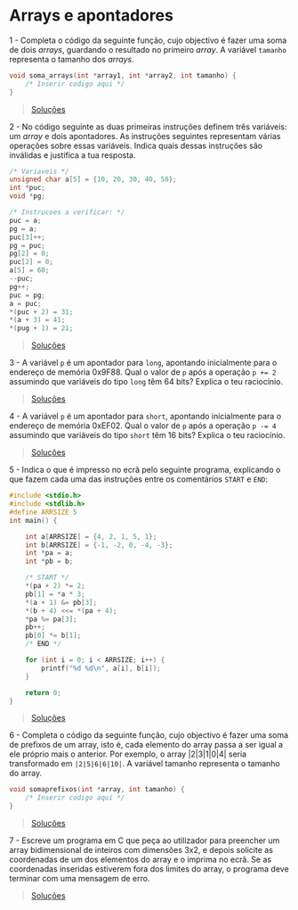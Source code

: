 # Arrays e apontadores

1 - Completa o código da seguinte função, cujo objectivo é fazer uma soma de
dois _arrays_, guardando o resultado no primeiro _array_. A variável `tamanho`
representa o tamanho dos _arrays_.

```c
void soma_arrays(int *array1, int *array2, int tamanho) {
    /* Inserir codigo aqui */
}
```

> [Soluções](../solucoes/11_arrays/01.md)

2 - No código seguinte as duas primeiras instruções definem três variáveis: um
_array_ e dois apontadores. As instruções seguintes representam várias
operações sobre essas variáveis. Indica quais dessas instruções são inválidas e
justifica a tua resposta.

```c
/* Variaveis */
unsigned char a[5] = {10, 20, 30, 40, 50};
int *puc;
void *pg;

/* Instrucoes a verificar: */
puc = a;
pg = a;
puc[3]++;
pg = puc;
pg[2] = 0;
puc[2] = 0;
a[5] = 60;
--puc;
pg++;
puc = pg;
a = puc;
*(puc + 2) = 31;
*(a + 3) = 41;
*(pug + 1) = 21;
```

> [Soluções](../solucoes/11_arrays/02.md)

3 - A variável `p` é um apontador para `long`, apontando inicialmente para o
endereço de memória 0x9F88. Qual o valor de `p` após a operação `p += 2`
assumindo que variáveis do tipo `long` têm 64 bits? Explica o teu raciocínio.

> [Soluções](../solucoes/11_arrays/03.md)

4 - A variável `p` é um apontador para `short`, apontando inicialmente para o
endereço de memória 0xEF02. Qual o valor de `p` após a operação `p -= 4`
assumindo que variáveis do tipo `short` têm 16 bits? Explica o teu raciocínio.

> [Soluções](../solucoes/11_arrays/04.md)

5 - Indica o que é impresso no ecrã pelo seguinte programa, explicando o que
fazem cada uma das instruções entre os comentários `START` e `END`:

```c
#include <stdio.h>
#include <stdlib.h>
#define ARRSIZE 5
int main() {

    int a[ARRSIZE] = {4, 2, 1, 5, 1};
    int b[ARRSIZE] = {-1, -2, 0, -4, -3};
    int *pa = a;
    int *pb = b;

    /* START */
    *(pa + 2) *= 2;
    pb[1] = *a * 3;
    *(a + 1) &= pb[3];
    *(b + 4) <<= *(pa + 4);
    *pa %= pa[3];
    pb++;
    pb[0] *= b[1];
    /* END */

    for (int i = 0; i < ARRSIZE; i++) {
        printf("%d %d\n", a[i], b[i]);
    }

    return 0;
}
```

> [Soluções](../solucoes/11_arrays/05.md)

6 - Completa o código da seguinte função, cujo objectivo é fazer uma soma de
prefixos de um array, isto é, cada elemento do array passa a ser igual a ele
próprio mais o anterior. Por exemplo, o array |2|3|1|0|4| seria transformado em
`|2|5|6|6|10|`. A variável tamanho representa o tamanho do array.

```c
void somaprefixos(int *array, int tamanho) {
    /* Inserir codigo aqui */
}
```

> [Soluções](../solucoes/11_arrays/06.md)

7 - Escreve um programa em C que peça ao utilizador para preencher um array
bidimensional de inteiros com dimensões 3x2, e depois solicite as coordenadas
de um dos elementos do array e o imprima no ecrã. Se as coordenadas inseridas
estiverem fora dos limites do array, o programa deve terminar com uma mensagem
de erro.

> [Soluções](../solucoes/11_arrays/07.md)
